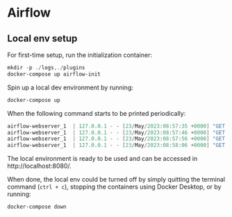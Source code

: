 # Airflow

## Local env setup

For first-time setup, run the initialization container:

```powershell
mkdir -p ./logs,./plugins
docker-compose up airflow-init
```

Spin up a local dev environment by running:

```powershell
docker-compose up
```

When the following command starts to be printed periodically:

```powershell
airflow-webserver_1  | 127.0.0.1 - - [23/May/2023:08:57:35 +0000] "GET /health HTTP/1.1" 200 141 "-" "curl/7.74.0"
airflow-webserver_1  | 127.0.0.1 - - [23/May/2023:08:57:46 +0000] "GET /health HTTP/1.1" 200 141 "-" "curl/7.74.0"
airflow-webserver_1  | 127.0.0.1 - - [23/May/2023:08:57:56 +0000] "GET /health HTTP/1.1" 200 141 "-" "curl/7.74.0"
airflow-webserver_1  | 127.0.0.1 - - [23/May/2023:08:58:06 +0000] "GET /health HTTP/1.1" 200 141 "-" "curl/7.74.0"
```

The local environment is ready to be used and can be accessed in http://localhost:8080/.

When done, the local env could be turned off by simply quitting the terminal command (`ctrl + c`), stopping the containers using Docker Desktop, or by running:

```powershell
docker-compose down
```